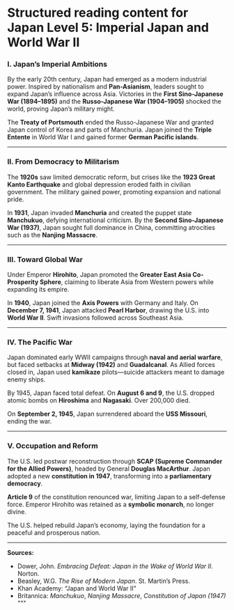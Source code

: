 # Structured reading content for Japan Level 5: Imperial Japan and World War II

### I. Japan’s Imperial Ambitions

By the early 20th century, Japan had emerged as a modern industrial power. Inspired by nationalism and **Pan-Asianism**, leaders sought to expand Japan’s influence across Asia. Victories in the **First Sino-Japanese War (1894–1895)** and the **Russo-Japanese War (1904–1905)** shocked the world, proving Japan’s military might.

The **Treaty of Portsmouth** ended the Russo-Japanese War and granted Japan control of Korea and parts of Manchuria. Japan joined the **Triple Entente** in World War I and gained former **German Pacific islands**.

---

### II. From Democracy to Militarism

The **1920s** saw limited democratic reform, but crises like the **1923 Great Kanto Earthquake** and global depression eroded faith in civilian government. The military gained power, promoting expansion and national pride.

In **1931**, Japan invaded **Manchuria** and created the puppet state **Manchukuo**, defying international criticism. By the **Second Sino-Japanese War (1937)**, Japan sought full dominance in China, committing atrocities such as the **Nanjing Massacre**.

---

### III. Toward Global War

Under Emperor **Hirohito**, Japan promoted the **Greater East Asia Co-Prosperity Sphere**, claiming to liberate Asia from Western powers while expanding its empire.

In **1940**, Japan joined the **Axis Powers** with Germany and Italy. On **December 7, 1941**, Japan attacked **Pearl Harbor**, drawing the U.S. into **World War II**. Swift invasions followed across Southeast Asia.

---

### IV. The Pacific War

Japan dominated early WWII campaigns through **naval and aerial warfare**, but faced setbacks at **Midway (1942)** and **Guadalcanal**. As Allied forces closed in, Japan used **kamikaze** pilots—suicide attackers meant to damage enemy ships.

By 1945, Japan faced total defeat. On **August 6 and 9**, the U.S. dropped atomic bombs on **Hiroshima** and **Nagasaki**. Over 200,000 died.

On **September 2, 1945**, Japan surrendered aboard the **USS Missouri**, ending the war.

---

### V. Occupation and Reform

The U.S. led postwar reconstruction through **SCAP (Supreme Commander for the Allied Powers)**, headed by General **Douglas MacArthur**. Japan adopted a new **constitution in 1947**, transforming into a **parliamentary democracy**.

**Article 9** of the constitution renounced war, limiting Japan to a self-defense force. Emperor Hirohito was retained as a **symbolic monarch**, no longer divine.

The U.S. helped rebuild Japan’s economy, laying the foundation for a peaceful and prosperous nation.

---

**Sources:**
- Dower, John. *Embracing Defeat: Japan in the Wake of World War II*. Norton.
- Beasley, W.G. *The Rise of Modern Japan*. St. Martin’s Press.
- Khan Academy: “Japan and World War II”
- Britannica: *Manchukuo*, *Nanjing Massacre*, *Constitution of Japan (1947)*
"""
